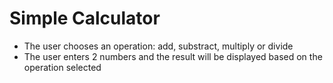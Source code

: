 # Simple Calculator
- The user chooses an operation: add, substract, multiply or divide
- The user enters 2 numbers and the result will be displayed based on the operation selected